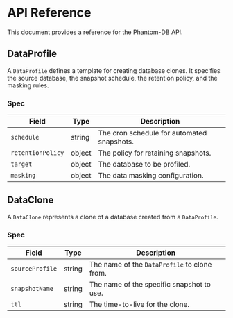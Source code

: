 # API Reference

This document provides a reference for the Phantom-DB API.

## DataProfile

A `DataProfile` defines a template for creating database clones. It specifies the source database, the snapshot schedule, the retention policy, and the masking rules.

### Spec

| Field | Type | Description |
|---|---|---|
| `schedule` | string | The cron schedule for automated snapshots. |
| `retentionPolicy` | object | The policy for retaining snapshots. |
| `target` | object | The database to be profiled. |
| `masking` | object | The data masking configuration. |

## DataClone

A `DataClone` represents a clone of a database created from a `DataProfile`.

### Spec

| Field | Type | Description |
|---|---|---|
| `sourceProfile` | string | The name of the `DataProfile` to clone from. |
| `snapshotName` | string | The name of the specific snapshot to use. |
| `ttl` | string | The time-to-live for the clone. |
